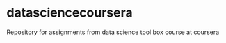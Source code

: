 datasciencecoursera
===================

Repository for assignments from data science tool box course at coursera
